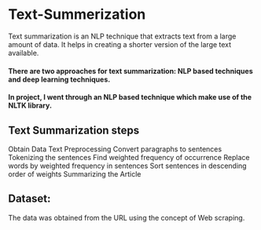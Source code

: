 # **Text-Summerization**

Text summarization is an NLP technique that extracts text from a large amount of data. It helps in creating a shorter version of the large text available.

#### **There are two approaches for text summarization: NLP based techniques and deep learning techniques.**
#### **In project, I went through an NLP based technique which make use of the NLTK library.**

## **Text Summarization steps**
Obtain Data
Text Preprocessing
Convert paragraphs to sentences
Tokenizing the sentences
Find weighted frequency of occurrence
Replace words by weighted frequency in sentences
Sort sentences in descending order of weights
Summarizing the Article

## **Dataset:**
The data was obtained from the URL using the concept of Web scraping. 
